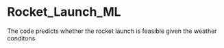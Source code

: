 # Rocket_Launch_ML
The code predicts whether the rocket launch is feasible given the weather conditons
